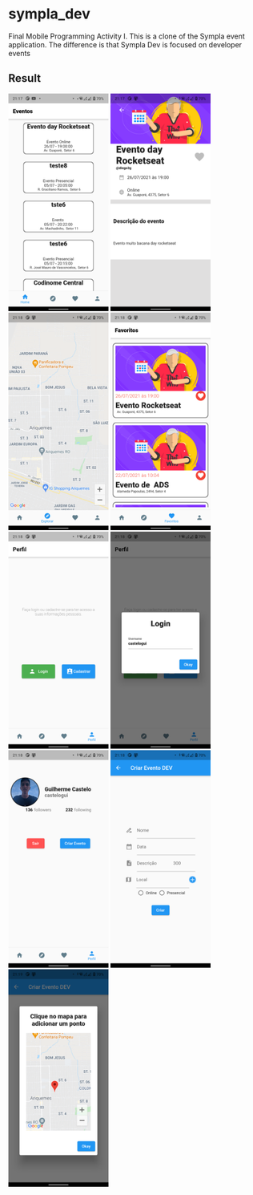 # sympla_dev

Final Mobile Programming Activity I.
This is a clone of the Sympla event application. The difference is that Sympla Dev is focused on developer events

## Result

<div display="flex" flex-wrap="wrap" >
  <img src="/github/images/home_events.png" width="200">
  <img src="/github/images/event_description.png" width="200">
  <img src="/github/images/explore_events.png" width="200">
  <img src="/github/images/favorites_events.png" width="200">
  <img src="/github/images/profile_cadastro.png" width="200">
  <img src="/github/images/profile_login.png" width="200">
  <img src="/github/images/profile.png" width="200">
  <img src="/github/images/create_event.png" width="200">
  <img src="/github/images/create_event_point.png" width="200">
</div>


